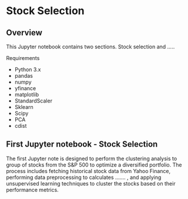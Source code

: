 # Stock Selection 

## Overview

This Jupyter notebook contains two sections. Stock selection and ..... 


Requirements

* Python 3.x
* pandas
* numpy
* yfinance
* matplotlib
* StandardScaler
* Sklearn
* Scipy
* PCA
* cdist

## First Jupyter notebook - Stock Selection 

The first Jupyter note is designed to perform the clustering analysis to group of stocks from the S&P 500 to optimize a diversified portfolio. The process includes fetching historical stock data from Yahoo Finance, performing data preprocessing to calculates .......
, and applying unsupervised learning techniques to cluster the stocks based on their performance metrics.


